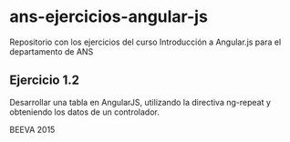 # ans-ejercicios-angular-js
Repositorio con los ejercicios del curso Introducción a Angular.js para el departamento de ANS

## Ejercicio 1.2

Desarrollar una tabla en AngularJS, utilizando la directiva ng-repeat y obteniendo los datos de un controlador.

BEEVA 2015
